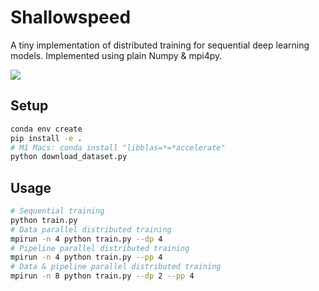 # Shallowspeed

A tiny implementation of distributed training for sequential deep learning models.
Implemented using plain Numpy & mpi4py.

![](./github/assets/title_picture.png)

## Setup
```bash
conda env create
pip install -e .
# M1 Macs: conda install "libblas=*=*accelerate"
python download_dataset.py
```

## Usage
```bash
# Sequential training
python train.py
# Data parallel distributed training
mpirun -n 4 python train.py --dp 4
# Pipeline parallel distributed training
mpirun -n 4 python train.py --pp 4
# Data & pipeline parallel distributed training
mpirun -n 8 python train.py --dp 2 --pp 4
```